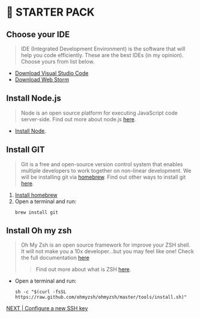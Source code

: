 # 🎒 STARTER PACK

## Choose your IDE
>IDE (Integrated Development Environment) is the software that will help you code efficiently.
These are the best IDEs (in my opinion).
Choose yours from list below.
- [Download Visual Studio Code](https://code.visualstudio.com/)
- [Download Web Storm](https://www.jetbrains.com/webstorm/)


## Install Node.js
>Node is an open source platform for executing JavaScript code server-side.
Find out more about node.js [here](https://nodejs.org/en/about/).
- [Install Node](https://nodejs.org/en/). 


## Install GIT
>Git is a free and open-source version control system that enables multiple developers to work together on non-linear development.
We will be installing git via [homebrew](https://brew.sh/).
Find out other ways to install git [here](https://nodejs.org/en/about/).
1. [Install homebrew](https://brew.sh/)
2. Open a terminal and run:
    ```
    brew install git
    ```


## Install Oh my zsh
>Oh My Zsh is an open source framework for improve your ZSH shell.
It will not make you a 10x developer...but you may feel like one!
Check the full documentation [here](https://ohmyz.sh/)
> > Find out more about what is ZSH [here](https://www.howtogeek.com/362409/what-is-zsh-and-why-should-you-use-it-instead-of-bash/).

- Open a terminal and run:
    ``` 
    sh -c "$(curl -fsSL https://raw.github.com/ohmyzsh/ohmyzsh/master/tools/install.sh)"
    ```

[NEXT | Configure a new SSH key](./SSH.md)